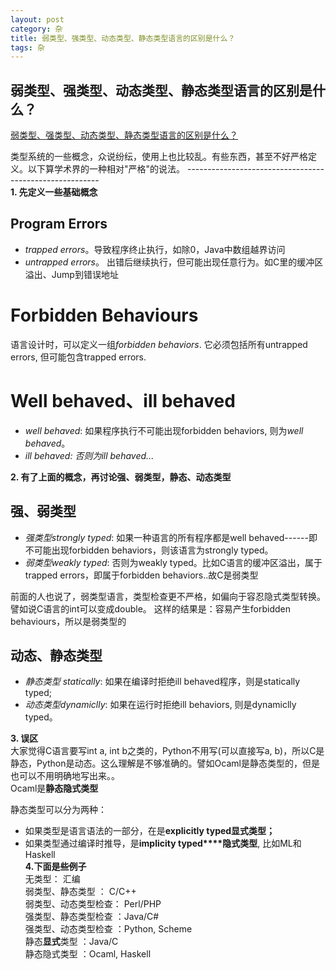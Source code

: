 ```yaml
---
layout: post
category: 杂
title: 弱类型、强类型、动态类型、静态类型语言的区别是什么？
tags: 杂
---
```


## 弱类型、强类型、动态类型、静态类型语言的区别是什么？

[弱类型、强类型、动态类型、静态类型语言的区别是什么？](https://www.zhihu.com/question/19918532)

类型系统的一些概念，众说纷纭，使用上也比较乱。有些东西，甚至不好严格定义。以下算学术界的一种相对"严格"的说法。
--------------------------------------------------------\
**1\. 先定义一些基础概念**

Program Errors
--------------

-   *trapped errors*。导致程序终止执行，如除0，Java中数组越界访问
-   *untrapped errors*。 出错后继续执行，但可能出现任意行为。如C里的缓冲区溢出、Jump到错误地址

Forbidden Behaviours
====================

语言设计时，可以定义一组*forbidden behaviors*. 它必须包括所有untrapped errors, 但可能包含trapped errors.

Well behaved、ill behaved
========================

-   *well behaved*: 如果程序执行不可能出现forbidden behaviors, 则为*well behaved*。
-   *ill behaved: 否则为ill behaved...*

**2\. 有了上面的概念，再讨论强、弱类型，静态、动态类型**

强、弱类型
-----

-   *强类型strongly typed*: 如果一种语言的所有程序都是well behaved------即不可能出现forbidden behaviors，则该语言为strongly typed。
-   *弱类型weakly typed*: 否则为weakly typed。比如C语言的缓冲区溢出，属于trapped errors，即属于forbidden behaviors..故C是弱类型

前面的人也说了，弱类型语言，类型检查更不严格，如偏向于容忍隐式类型转换。譬如说C语言的int可以变成double。 这样的结果是：容易产生forbidden behaviours，所以是弱类型的

动态、静态类型
-------

-   *静态类型 statically*: 如果在编译时拒绝ill behaved程序，则是statically typed;
-   *动态类型dynamiclly*: 如果在运行时拒绝ill behaviors, 则是dynamiclly typed。

**3\. 误区**\
大家觉得C语言要写int a, int b之类的，Python不用写(可以直接写a, b)，所以C是静态，Python是动态。这么理解是不够准确的。譬如Ocaml是静态类型的，但是也可以不用明确地写出来。。\
Ocaml是**静态隐式类型**

静态类型可以分为两种：

-   如果类型是语言语法的一部分，在是**explicitly typed显式类型；**
-   如果类型通过编译时推导，是**implicity typed****隐式类型**, 比如ML和Haskell\
**4.下面是些例子**\
无类型： 汇编\
弱类型、静态类型 ： C/C++\
弱类型、动态类型检查： Perl/PHP\
强类型、静态类型检查 ：Java/C#\
强类型、动态类型检查 ：Python, Scheme\
静态**显式**类型 ：Java/C\
静态隐式类型 ：Ocaml, Haskell
